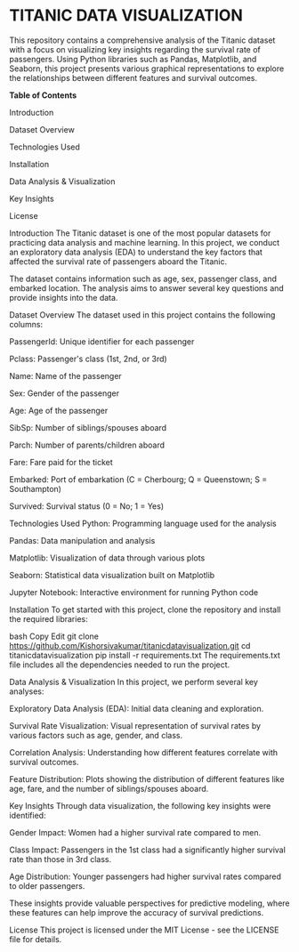 # TITANIC  DATA VISUALIZATION
This repository contains a comprehensive analysis of the Titanic dataset with a focus on visualizing key insights regarding the survival rate of passengers. Using Python libraries such as Pandas, Matplotlib, and Seaborn, this project presents various graphical representations to explore the relationships between different features and survival outcomes.

**Table of Contents**

Introduction

Dataset Overview

Technologies Used

Installation

Data Analysis & Visualization

Key Insights

License

Introduction
The Titanic dataset is one of the most popular datasets for practicing data analysis and machine learning. In this project, we conduct an exploratory data analysis (EDA) to understand the key factors that affected the survival rate of passengers aboard the Titanic.

The dataset contains information such as age, sex, passenger class, and embarked location. The analysis aims to answer several key questions and provide insights into the data.

Dataset Overview
The dataset used in this project contains the following columns:

PassengerId: Unique identifier for each passenger

Pclass: Passenger's class (1st, 2nd, or 3rd)

Name: Name of the passenger

Sex: Gender of the passenger

Age: Age of the passenger

SibSp: Number of siblings/spouses aboard

Parch: Number of parents/children aboard

Fare: Fare paid for the ticket

Embarked: Port of embarkation (C = Cherbourg; Q = Queenstown; S = Southampton)

Survived: Survival status (0 = No; 1 = Yes)

Technologies Used
Python: Programming language used for the analysis

Pandas: Data manipulation and analysis

Matplotlib: Visualization of data through various plots

Seaborn: Statistical data visualization built on Matplotlib

Jupyter Notebook: Interactive environment for running Python code

Installation
To get started with this project, clone the repository and install the required libraries:

bash
Copy
Edit
git clone https://github.com/Kishorsivakumar/titanicdatavisualization.git
cd titanicdatavisualization
pip install -r requirements.txt
The requirements.txt file includes all the dependencies needed to run the project.

Data Analysis & Visualization
In this project, we perform several key analyses:

Exploratory Data Analysis (EDA): Initial data cleaning and exploration.

Survival Rate Visualization: Visual representation of survival rates by various factors such as age, gender, and class.

Correlation Analysis: Understanding how different features correlate with survival outcomes.

Feature Distribution: Plots showing the distribution of different features like age, fare, and the number of siblings/spouses aboard.

Key Insights
Through data visualization, the following key insights were identified:

Gender Impact: Women had a higher survival rate compared to men.

Class Impact: Passengers in the 1st class had a significantly higher survival rate than those in 3rd class.

Age Distribution: Younger passengers had higher survival rates compared to older passengers.

These insights provide valuable perspectives for predictive modeling, where these features can help improve the accuracy of survival predictions.

License
This project is licensed under the MIT License - see the LICENSE file for details.
